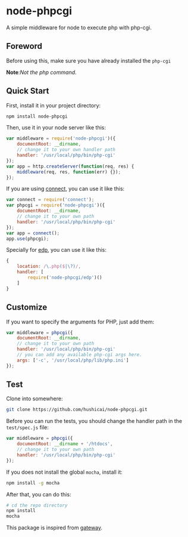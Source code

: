 node-phpcgi
===========

A simple middleware for node to execute php with php-cgi.

## Foreword

Before using this, make sure you have already installed the `php-cgi`

__Note__:_Not the php command_.

## Quick Start

First, install it in your project directory:

```bash
npm install node-phpcgi
```

Then, use it in your node server like this:

```javascript
var middleware = require('node-phpcgi')({
    documentRoot: __dirname,
    // change it to your own handler path
    handler: '/usr/local/php/bin/php-cgi'
});
var app = http.createServer(function(req, res) {
    middleware(req, res, function(err) {});
});
```

If you are using [connect](https://github.com/senchalabs/connect), you can use it like this:

```javascript
var connect = require('connect');
var phpcgi = require('node-phpcgi')({
    documentRoot: __dirname,
    // change it to your own path
    handler: '/usr/local/php/bin/php-cgi'
});
var app = connect();
app.use(phpcgi);
```

Specially for [edp](https://github.com/ecomfe/edp), you can use it like this:

```javascript
{
    location: /\.php($|\?)/,
    handler: [
        require('node-phpcgi/edp')()
    ]
}
```

## Customize

If you want to specify the arguments for PHP, just add them:

```javascript
var middleware = phpcgi({
    documentRoot: __dirname,
    // change it to your own path
    handler: '/usr/local/php/bin/php-cgi'
    // you can add any available php-cgi args here.
    args: ['-c', '/usr/local/php/lib/php.ini']
});
```

## Test

Clone into somewhere:

```bash
git clone https://github.com/hushicai/node-phpcgi.git
```

Before you can run the tests, you should change the handler path in the `test/spec.js` file:

```javascript
var middleware = phpcgi({
    documentRoot: __dirname + '/htdocs',
    // change it to your own path
    handler: '/usr/local/php/bin/php-cgi'
});
```

If you does not install the global `mocha`, install it:

```bash
npm install -g mocha
```

After that, you can do this:

```bash
# cd the repo directory
npm install
mocha
```

This package is inspired from [gateway](https://github.com/fgnass/gateway.git).
